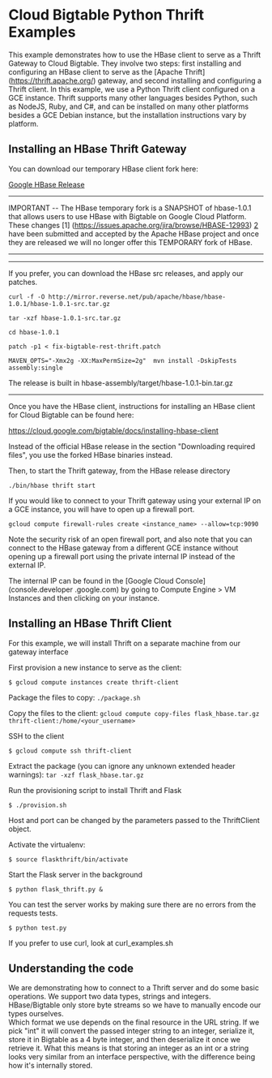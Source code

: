 # Cloud Bigtable Python Thrift Examples

This example demonstrates how to use the HBase client to serve as a 
Thrift Gateway to Cloud Bigtable. They involve two steps: first installing
and configuring an HBase client to serve as the [Apache Thrift]
(https://thrift.apache.org/) gateway, and second installing and configuring a 
Thrift client. In this example, we use a Python Thrift client configured on a 
GCE instance. Thrift supports many other languages besides Python, such as 
NodeJS, Ruby, and C#, and can be installed on many other platforms besides a 
GCE Debian instance, but the installation instructions vary by platform.


## Installing an HBase Thrift Gateway

You can download our temporary HBase client fork here:

[Google HBase Release](https://github.com/GoogleCloudPlatform/cloud-bigtable-examples/releases/tag/v0.1.5)


****************************************************************************************************
IMPORTANT -- The HBase temporary fork  is a SNAPSHOT of hbase-1.0.1 that allows users to use 
HBase with Bigtable on Google Cloud Platform.  These changes [1]
(https://issues.apache.org/jira/browse/HBASE-12993) 
[2](https://issues.apache.org/jira/browse/HBASE-13664) have been submitted and accepted by the Apache
HBase project and once they are released we will no longer offer this TEMPORARY fork of HBase.
***************************************************************************************************

************************************************************************************************
If you prefer, you can download the HBase src releases, and apply our patches.


`curl -f -O http://mirror.reverse.net/pub/apache/hbase/hbase-1.0.1/hbase-1.0.1-src.tar.gz`

`tar -xzf hbase-1.0.1-src.tar.gz`

`cd hbase-1.0.1`

`patch -p1 < fix-bigtable-rest-thrift.patch`

`MAVEN_OPTS="-Xmx2g -XX:MaxPermSize=2g"  mvn install -DskipTests 
assembly:single`

The release is built in hbase-assembly/target/hbase-1.0.1-bin.tar.gz
************************************************************************************************


Once you have the HBase client, instructions for installing an HBase client for 
Cloud Bigtable can be found here:

https://cloud.google.com/bigtable/docs/installing-hbase-client

Instead of the official HBase release in the section "Downloading required 
files", you use the forked HBase binaries instead.
 
Then, to start the Thrift gateway, from the HBase release directory

`./bin/hbase thrift start`

If you would like to connect to your Thrift gateway using your external IP on a
 GCE instance, you will have to open up a firewall port.

`gcloud compute firewall-rules create <instance_name> --allow=tcp:9090`

Note the security risk of an open firewall port, and also note that you can 
connect to the HBase gateway from a different GCE instance without opening up
 a firewall port using the private internal IP instead of the external IP.
 
The internal IP can be found in the [Google Cloud Console](console.developer
.google.com) by going to Compute Engine > VM Instances and then clicking
on your instance.

## Installing an HBase Thrift Client

For this example, we will install Thrift on a separate machine from our
gateway interface

First provision a new instance to serve as the client:

  `$ gcloud compute instances create thrift-client`

Package the files to copy:
  `./package.sh`

Copy the files to the client:
  `gcloud compute copy-files flask_hbase.tar.gz thrift-client:/home/<your_username>`

SSH to the client

  `$ gcloud compute ssh thrift-client`

Extract the package (you can ignore any unknown extended header warnings):
  `tar -xzf flask_hbase.tar.gz`

Run the provisioning script to install Thrift and Flask

  `$ ./provision.sh`

Host and port can be changed by the parameters passed to the ThriftClient object.

Activate the virtualenv:

  `$ source flaskthrift/bin/activate`

Start the Flask server in the background

  `$ python flask_thrift.py &`

You can test the server works by making sure there are no errors from the requests tests.

  `$ python test.py`

If you prefer to use curl, look at curl_examples.sh

## Understanding the code

We are demonstrating how to connect to a Thrift server and do some basic 
operations. We support two data types, strings and integers. HBase/Bigtable 
only store byte streams so we have to manually encode our types ourselves.  
Which format we use depends on the final resource in the URL string. If we  
pick "int" it will convert the passed integer string to an integer, serialize
 it, store it in Bigtable as a 4 byte integer, and then deserialize it once we
retrieve it. What this means is that storing an integer as an int or a string 
looks very similar from an interface perspective, with the difference being 
how it's internally stored.
